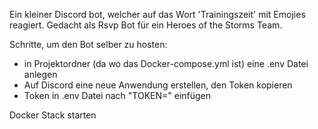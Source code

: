 Ein kleiner Discord bot, welcher auf das Wort 'Trainingszeit' mit Emojies reagiert.
Gedacht als Rsvp Bot für ein Heroes of the Storms Team.

Schritte, um den Bot selber zu hosten:

- in Projektordner (da wo das Docker-compose.yml ist) eine .env Datei anlegen
- Auf Discord eine neue Anwendung erstellen, den Token kopieren
- Token in .env Datei nach "TOKEN=" einfügen

Docker Stack starten